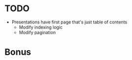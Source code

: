 # TODO
* Presentations have first page that's just table of contents
    * Modify indexing logic
    * Modify pagination

# Bonus
